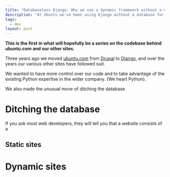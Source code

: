 ```yaml
---
title: "Databaseless Django: Why we use a dynamic framework without a database"
description: "At Ubuntu we've been using Django without a database for a few years. Here are some of the reasons and advantages behind that decision."
tags:
  - dev
layout: post
---
```


**This is the first in what will hopefully be a series on the codebase behind
ubuntu.com and our other sites.**

Three years ago we moved [ubuntu.com][] from [Drupal][] to [Django][], and over the
years our various other sites have followed suit.

We wanted to have more control
over our code and to take advantage of the existing Python expertise in the
wider company. (We heart Python).

We also made the unusual move of ditching the database.

Ditching the database
===

If you ask most web developers, they will tell you that a website consists of
a

Static sites
---

Dynamic sites
===


[Drupal]: https://www.drupal.org "Open source PHP-base CMS"
[Django]: https://www.djangoproject.com
[ubuntu.com]: http://www.ubuntu.com "Ubuntu: Leading open-source operating system for PCs, phone and servers"
